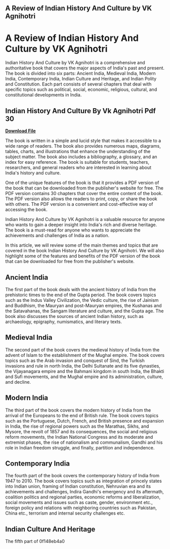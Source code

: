 ## A Review of Indian History And Culture by VK Agnihotri

  
# A Review of Indian History And Culture by VK Agnihotri
 
Indian History And Culture by VK Agnihotri is a comprehensive and authoritative book that covers the major aspects of India's past and present. The book is divided into six parts: Ancient India, Medieval India, Modern India, Contemporary India, Indian Culture and Heritage, and Indian Polity and Constitution. Each part consists of several chapters that deal with specific topics such as political, social, economic, religious, cultural, and constitutional developments in India.
 
## Indian History And Culture By Vk Agnihotri Pdf 30


[**Download File**](https://www.google.com/url?q=https%3A%2F%2Furlgoal.com%2F2tKCxq&sa=D&sntz=1&usg=AOvVaw1LnSm-3vvuYFFWPNK2bBkR)

 
The book is written in a simple and lucid style that makes it accessible to a wide range of readers. The book also provides numerous maps, diagrams, tables, charts, and illustrations that enhance the understanding of the subject matter. The book also includes a bibliography, a glossary, and an index for easy reference. The book is suitable for students, teachers, researchers, and general readers who are interested in learning about India's history and culture.
 
One of the unique features of the book is that it provides a PDF version of the book that can be downloaded from the publisher's website for free. The PDF version contains 30 chapters that cover the entire content of the book. The PDF version also allows the readers to print, copy, or share the book with others. The PDF version is a convenient and cost-effective way of accessing the book.
 
Indian History And Culture by VK Agnihotri is a valuable resource for anyone who wants to gain a deeper insight into India's rich and diverse heritage. The book is a must-read for anyone who wants to appreciate the achievements and challenges of India as a nation.
  
In this article, we will review some of the main themes and topics that are covered in the book Indian History And Culture by VK Agnihotri. We will also highlight some of the features and benefits of the PDF version of the book that can be downloaded for free from the publisher's website.
 
## Ancient India
 
The first part of the book deals with the ancient history of India from the prehistoric times to the end of the Gupta period. The book covers topics such as the Indus Valley Civilization, the Vedic culture, the rise of Jainism and Buddhism, the Mauryan and post-Mauryan empires, the Kushanas and the Satavahanas, the Sangam literature and culture, and the Gupta age. The book also discusses the sources of ancient Indian history, such as archaeology, epigraphy, numismatics, and literary texts.
 
## Medieval India
 
The second part of the book covers the medieval history of India from the advent of Islam to the establishment of the Mughal empire. The book covers topics such as the Arab invasion and conquest of Sind, the Turkish invasions and rule in north India, the Delhi Sultanate and its five dynasties, the Vijayanagara empire and the Bahmani kingdom in south India, the Bhakti and Sufi movements, and the Mughal empire and its administration, culture, and decline.
 
## Modern India
 
The third part of the book covers the modern history of India from the arrival of the Europeans to the end of British rule. The book covers topics such as the Portuguese, Dutch, French, and British presence and expansion in India, the rise of regional powers such as the Marathas, Sikhs, and Mysore, the revolt of 1857 and its consequences, the social and religious reform movements, the Indian National Congress and its moderate and extremist phases, the rise of nationalism and communalism, Gandhi and his role in Indian freedom struggle, and finally, partition and independence.
 
## Contemporary India
 
The fourth part of the book covers the contemporary history of India from 1947 to 2010. The book covers topics such as integration of princely states into Indian union, framing of Indian constitution, Nehruvian era and its achievements and challenges, Indira Gandhi's emergency and its aftermath, coalition politics and regional parties, economic reforms and liberalization, social movements and issues such as caste, gender, environment etc., foreign policy and relations with neighboring countries such as Pakistan, China etc., terrorism and internal security challenges etc.
 
## Indian Culture And Heritage
 
The fifth part of
 0f148eb4a0
